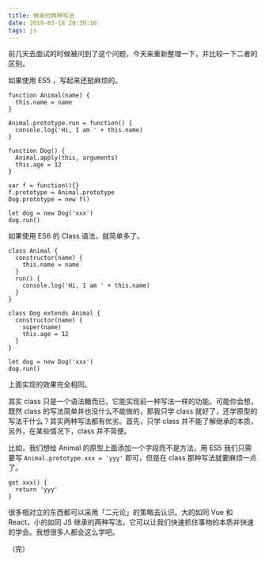 ```yaml
---
title: 继承的两种写法
date: 2019-03-18 20:39:16
tags: js
---
```


前几天去面试的时候被问到了这个问题，今天来重新整理一下，并比较一下二者的区别。

如果使用 ES5 ，写起来还挺麻烦的。

```
function Animal(name) {
  this.name = name
}

Animal.prototype.run = function() {
  console.log('Hi, I am ' + this.name)
}

function Dog() {
  Animal.apply(this, arguments)
  this.age = 12
}

var f = function(){}
f.prototype = Animal.prototype
Dog.prototype = new f()

let dog = new Dog('xxx')
dog.run()
```

如果使用 ES6 的 Class 语法，就简单多了。

```
class Animal {
  constructor(name) {
    this.name = name
  }
  run() {
    console.log('Hi, I am ' + this.name) 
  }
}

class Dog extends Animal {
  constructor(name) {
    super(name)
    this.age = 12
  }
}

let dog = new Dog('xxx')
dog.run()
```

上面实现的效果完全相同。   

其实 class 只是一个语法糖而已，它能实现前一种写法一样的功能。可能你会想，既然 class 的写法简单并也没什么不能做的，那我只学 class 就好了，还学原型的写法干什么？其实两种写法都有优劣。首先，只学 class 并不能了解继承的本质，另外，在某些情况下，class 并不简便。

比如，我们想给 Animal 的原型上面添加一个字段而不是方法，用 ES5 我们只需要写 `Animal.prototype.xxx = 'yyy'` 即可，但是在 class 那种写法就要麻烦一点了。

```
get xxx() {
  return 'yyy'
}
```

很多相对立的东西都可以采用「二元论」的策略去认识。大的如同 Vue 和 React，小的如同 JS 继承的两种写法，它可以让我们快速抓住事物的本质并快速的学会。我想很多人都会这么学吧。

（完）